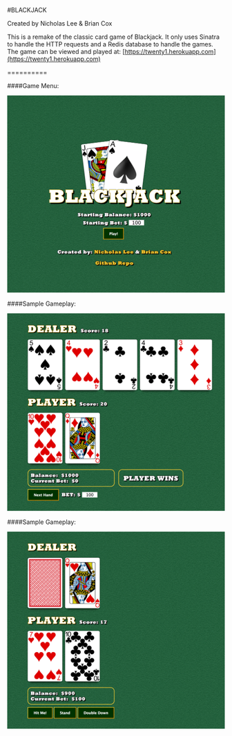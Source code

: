 #BLACKJACK

Created by Nicholas Lee & Brian Cox

This is a remake of the classic card game of Blackjack.  It only uses Sinatra to handle the HTTP requests and a Redis database to handle the games.  The game can be viewed and played at: [https://twenty1.herokuapp.com](https://twenty1.herokuapp.com)

==========

####Game Menu:

![Blackjack Menu](https://raw.githubusercontent.com/Maimer/blackjack/master/images/blackjack3.png)

####Sample Gameplay:

![Sample Gameplay](https://raw.githubusercontent.com/Maimer/blackjack/master/images/blackjack1.png)

####Sample Gameplay:

![Sample Gameplay](https://raw.githubusercontent.com/Maimer/blackjack/master/images/blackjack2.png)


